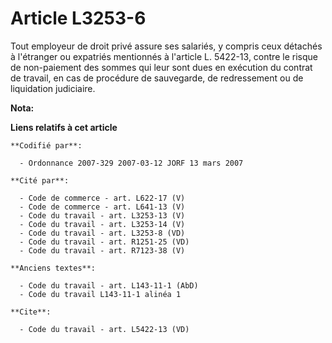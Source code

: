 # Article L3253-6

Tout employeur de droit privé assure ses salariés, y compris ceux détachés à l'étranger ou expatriés mentionnés à l'article
L. 5422-13, contre le risque de non-paiement des sommes qui leur sont dues en exécution du contrat de travail, en cas de
procédure de sauvegarde, de redressement ou de liquidation judiciaire.

**Nota:**



**Liens relatifs à cet article**

	**Codifié par**:

	  - Ordonnance 2007-329 2007-03-12 JORF 13 mars 2007

	**Cité par**:

	  - Code de commerce - art. L622-17 (V)
	  - Code de commerce - art. L641-13 (V)
	  - Code du travail - art. L3253-13 (V)
	  - Code du travail - art. L3253-14 (V)
	  - Code du travail - art. L3253-8 (VD)
	  - Code du travail - art. R1251-25 (VD)
	  - Code du travail - art. R7123-38 (V)

	**Anciens textes**:

	  - Code du travail - art. L143-11-1 (AbD)
	  - Code du travail L143-11-1 alinéa 1

	**Cite**:

	  - Code du travail - art. L5422-13 (VD)
